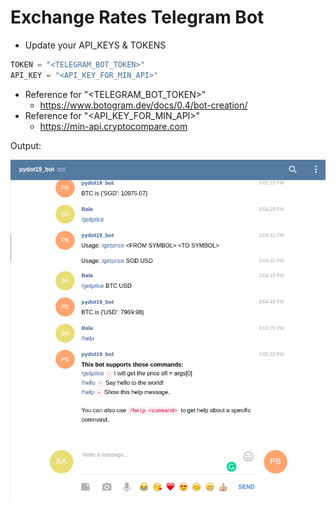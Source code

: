 # Exchange Rates Telegram Bot


- Update your API_KEYS & TOKENS
```python
TOKEN = "<TELEGRAM_BOT_TOKEN>"
API_KEY = "<API_KEY_FOR_MIN_API>"
```

- Reference for "<TELEGRAM_BOT_TOKEN>"
	- https://www.botogram.dev/docs/0.4/bot-creation/
- Reference for "<API_KEY_FOR_MIN_API>"
	- https://min-api.cryptocompare.com


Output:

![./telegram_bot_output.png](./telegram_bot_output.png)
